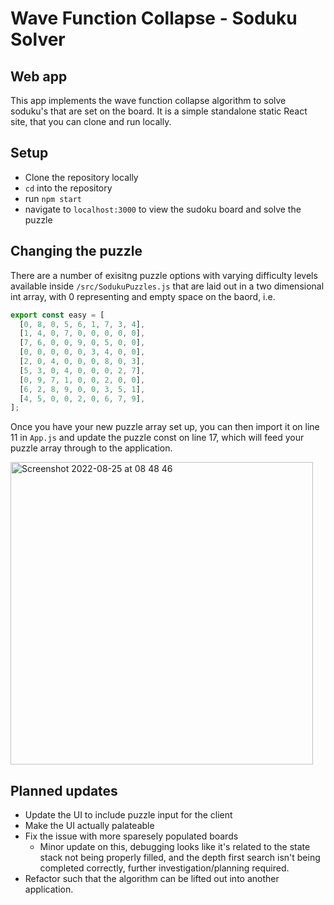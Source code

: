 # Wave Function Collapse - Soduku Solver
## Web app

This app implements the wave function collapse algorithm to solve soduku's that are set on the board. It is a simple standalone static React site, that you can clone and run locally. 

## Setup

- Clone the repository locally
- `cd` into the repository
- run `npm start`
- navigate to `localhost:3000` to view the sudoku board and solve the puzzle

## Changing the puzzle

There are a number of exisitng puzzle options with varying difficulty levels available inside `/src/SodukuPuzzles.js` that are laid out in a two dimensional int array, with 0 representing and empty space on the baord, i.e.

```javascript
export const easy = [
  [0, 8, 0, 5, 6, 1, 7, 3, 4],
  [1, 4, 0, 7, 0, 0, 0, 0, 0],
  [7, 6, 0, 0, 9, 0, 5, 0, 0],
  [0, 0, 0, 0, 0, 3, 4, 0, 0],
  [2, 0, 4, 0, 0, 0, 8, 0, 3],
  [5, 3, 0, 4, 0, 0, 0, 2, 7],
  [0, 9, 7, 1, 0, 0, 2, 0, 0],
  [6, 2, 8, 9, 0, 0, 3, 5, 1],
  [4, 5, 0, 0, 2, 0, 6, 7, 9],
];
``` 
Once you have your new puzzle array set up, you can then import it on line 11 in `App.js` and update the puzzle const on line 17, which will feed your puzzle array through to the application. 

<img width="484" alt="Screenshot 2022-08-25 at 08 48 46" src="https://user-images.githubusercontent.com/24251551/186606722-df531136-48ee-4e75-9539-aee4766eac41.png">

## Planned updates

- Update the UI to include puzzle input for the client
- Make the UI actually palateable 
- Fix the issue with more sparesely populated boards
  - Minor update on this, debugging looks like it's related to the state stack not being properly filled, and the depth first search isn't being completed correctly, further investigation/planning required. 
- Refactor such that the algorithm can be lifted out into another application.
